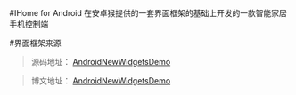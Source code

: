 #IHome for Android
在安卓猴提供的一套界面框架的基础上开发的一款智能家居手机控制端



#界面框架来源
> 源码地址：
> [AndroidNewWidgetsDemo](https://github.com/git0pen/AndroidNewWidgetsDemo)

> 博文地址：
> [AndroidNewWidgetsDemo](http://sunjiajia.com/2015/07/02/android-new-widgets-demo/)